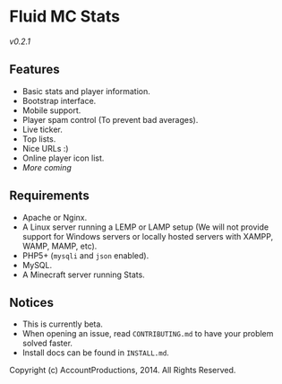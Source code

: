 # Fluid MC Stats

*v0.2.1*

## Features

- Basic stats and player information.
- Bootstrap interface.
- Mobile support.
- Player spam control (To prevent bad averages).
- Live ticker.
- Top lists.
- Nice URLs :)
- Online player icon list.
- *More coming*

## Requirements

- Apache or Nginx.
- A Linux server running a LEMP or LAMP setup (We will not provide support for Windows servers or locally hosted servers with XAMPP, WAMP, MAMP, etc).
- PHP5+ (`mysqli` and `json` enabled).
- MySQL.
- A Minecraft server running Stats.

## Notices

- This is currently beta.
- When opening an issue, read `CONTRIBUTING.md` to have your problem solved faster.
- Install docs can be found in `INSTALL.md`.

Copyright (c) AccountProductions, 2014. All Rights Reserved.
